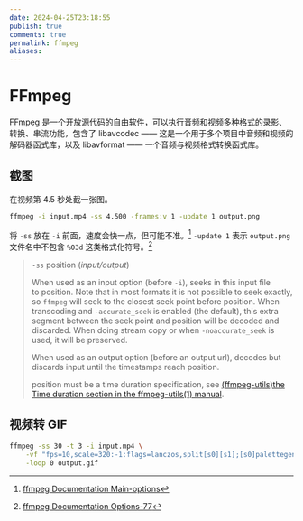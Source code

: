 ```yaml
---
date: 2024-04-25T23:18:55
publish: true
comments: true
permalink: ffmpeg
aliases:
---
```


# FFmpeg

FFmpeg 是一个开放源代码的自由软件，可以执行音频和视频多种格式的录影、转换、串流功能，包含了 libavcodec —— 这是一个用于多个项目中音频和视频的解码器函式库，以及 libavformat —— 一个音频与视频格式转换函式库。

## 截图

在视频第 4.5 秒处截一张图。

``` bash
ffmpeg -i input.mp4 -ss 4.500 -frames:v 1 -update 1 output.png
```

将 `-ss` 放在 `-i` 前面，速度会快一点，但可能不准。[^1] `-update 1` 表示 `output.png` 文件名中不包含 `%03d` 这类格式化符号。[^2]

> `-ss` position (*input/output*)
>
> When used as an input option (before `-i`), seeks in this input file to position. Note that in most formats it is not possible to seek exactly, so `ffmpeg` will seek to the closest seek point before position. When transcoding and `-accurate_seek` is enabled (the default), this extra segment between the seek point and position will be decoded and discarded. When doing stream copy or when `-noaccurate_seek` is used, it will be preserved.
>
> When used as an output option (before an output url), decodes but discards input until the timestamps reach position.
>
> position must be a time duration specification, see [(ffmpeg-utils)the Time duration section in the ffmpeg-utils(1) manual](https://ffmpeg.org/ffmpeg-utils.html#time-duration-syntax).

## 视频转 GIF

``` bash
ffmpeg -ss 30 -t 3 -i input.mp4 \
    -vf "fps=10,scale=320:-1:flags=lanczos,split[s0][s1];[s0]palettegen[p];[s1][p]paletteuse" \
    -loop 0 output.gif
```

[^1]: [ffmpeg Documentation Main-options](https://ffmpeg.org/ffmpeg.html#Main-options)
[^2]: [ffmpeg Documentation Options-77](https://www.ffmpeg.org/ffmpeg-all.html#Options-77)
